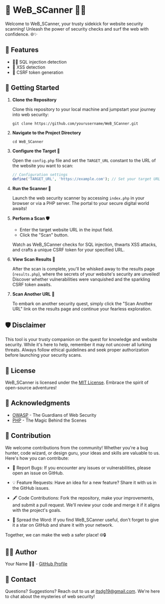# 🚀 WeB_SCanner 🕵️‍♂️

Welcome to WeB_SCanner, your trusty sidekick for website security scanning! Unleash the power of security checks and surf the web with confidence. 🌐✨

## 🌟 Features

- 🕵️‍♂️ SQL injection detection
- 🚫 XSS detection
- 🔐 CSRF token generation

## 🚀 Getting Started

1. **Clone the Repository**

   Clone this repository to your local machine and jumpstart your journey into web security:

   ```shell
   git clone https://github.com/yourusername/WeB_SCanner.git
   ```

2. **Navigate to the Project Directory**

   ```shell
   cd WeB_SCanner
   ```

3. **Configure the Target 🎯**

   Open the `config.php` file and set the `TARGET_URL` constant to the URL of the website you want to scan:

   ```php
   // Configuration settings
   define('TARGET_URL', 'https://example.com'); // Set your target URL here
   ```

4. **Run the Scanner 🚀**

   Launch the web security scanner by accessing `index.php` in your browser or via a PHP server. The portal to your secure digital world awaits!

5. **Perform a Scan 🛡️**

   - Enter the target website URL in the input field.
   - Click the "Scan" button.

   Watch as WeB_SCanner checks for SQL injection, thwarts XSS attacks, and crafts a unique CSRF token for your specified URL.

6. **View Scan Results 👀**

   After the scan is complete, you'll be whisked away to the results page (`results.php`), where the secrets of your website's security are unveiled! Discover whether vulnerabilities were vanquished and the sparkling CSRF token awaits.

7. **Scan Another URL 🔄**

   To embark on another security quest, simply click the "Scan Another URL" link on the results page and continue your fearless exploration.

## 🛡️ Disclaimer

This tool is your trusty companion on the quest for knowledge and website security. While it's here to help, remember it may not uncover all lurking threats. Always follow ethical guidelines and seek proper authorization before launching your security scans.

## 📝 License

WeB_SCanner is licensed under the [MIT License](LICENSE). Embrace the spirit of open-source adventures!

## 🙏 Acknowledgments

- [OWASP](https://owasp.org) - The Guardians of Web Security
- [PHP](https://www.php.net) - The Magic Behind the Scenes

## 🤝 Contribution
We welcome contributions from the community! Whether you're a bug hunter, code wizard, or design guru, your ideas and skills are valuable to us. Here's how you can contribute:

- 🐛 Report Bugs: If you encounter any issues or vulnerabilities, please open an issue on GitHub.

- 💡 Feature Requests: Have an idea for a new feature? Share it with us in the GitHub issues.

- 🖋️ Code Contributions: Fork the repository, make your improvements, and submit a pull request. We'll review your code and merge it if it aligns with the project's goals.

- 🌟 Spread the Word: If you find WeB_SCanner useful, don't forget to give it a star on GitHub and share it with your network.

Together, we can make the web a safer place! 🌐🔒

## 👨‍💻 Author

Your Name 👨‍💼 - [GitHub Profile](https://github.com/AishikDasgupta)

## 📧 Contact

Questions? Suggestions? Reach out to us at [itsdg19@gmail.com](mailto:itsdg19@gmail.com). We're here to chat about the mysteries of web security!
